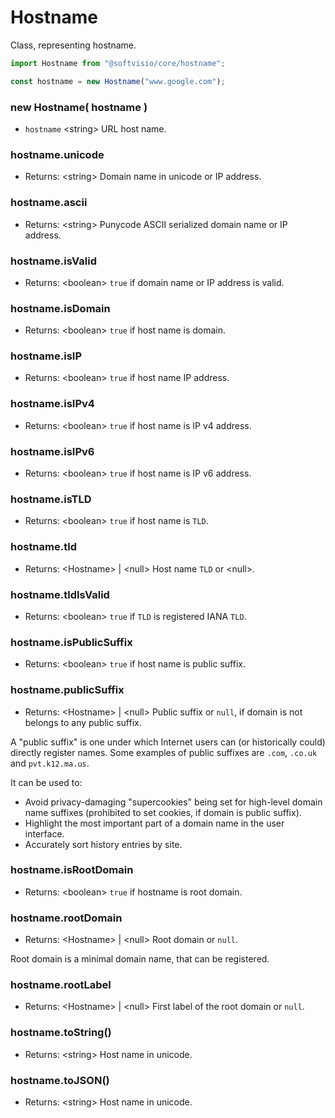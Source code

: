 # Hostname

Class, representing hostname.

```javascript
import Hostname from "@softvisio/core/hostname";

const hostname = new Hostname("www.google.com");
```

### new Hostname( hostname )

-   `hostname` <string\> URL host name.

### hostname.unicode

-   Returns: <string\> Domain name in unicode or IP address.

### hostname.ascii

-   Returns: <string\> Punycode ASCII serialized domain name or IP address.

### hostname.isValid

-   Returns: <boolean\> `true` if domain name or IP address is valid.

### hostname.isDomain

-   Returns: <boolean\> `true` if host name is domain.

### hostname.isIP

-   Returns: <boolean\> `true` if host name IP address.

### hostname.isIPv4

-   Returns: <boolean\> `true` if host name is IP v4 address.

### hostname.isIPv6

-   Returns: <boolean\> `true` if host name is IP v6 address.

### hostname.isTLD

-   Returns: <boolean\> `true` if host name is `TLD`.

### hostname.tld

-   Returns: <Hostname\> | <null\> Host name `TLD` or <null\>.

### hostname.tldIsValid

-   Returns: <boolean\> `true` if `TLD` is registered IANA `TLD`.

### hostname.isPublicSuffix

-   Returns: <boolean\> `true` if host name is public suffix.

### hostname.publicSuffix

-   Returns: <Hostname\> | <null\> Public suffix or `null`, if domain is not belongs to any public suffix.

A "public suffix" is one under which Internet users can (or historically could) directly register names. Some examples of public suffixes are `.com`, `.co.uk` and `pvt.k12.ma.us`.

It can be used to:

-   Avoid privacy-damaging "supercookies" being set for high-level domain name suffixes (prohibited to set cookies, if domain is public suffix).
-   Highlight the most important part of a domain name in the user interface.
-   Accurately sort history entries by site.

### hostname.isRootDomain

-   Returns: <boolean\> `true` if hostname is root domain.

### hostname.rootDomain

-   Returns: <Hostname\> | <null\> Root domain or `null`.

Root domain is a minimal domain name, that can be registered.

### hostname.rootLabel

-   Returns: <Hostname\> | <null\> First label of the root domain or `null`.

### hostname.toString()

-   Returns: <string\> Host name in unicode.

### hostname.toJSON()

-   Returns: <string\> Host name in unicode.
